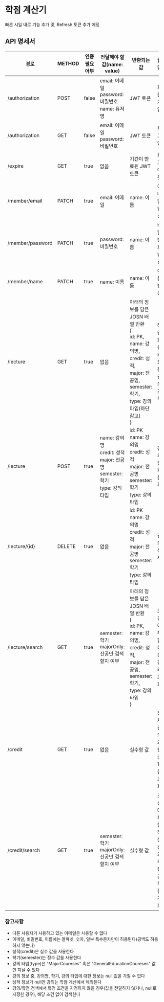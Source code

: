 # 학점 계산기
빠른 시일 내로 기능 추가 밎, Refresh 토큰 추가 예정

## API 명세서
|경로|METHOD|인증 필요 어부|전달해야 할 값(name: value)|반환되는 값|설명|
|---|---|---|---|---|---|
|/authorization|POST|false|email: 이메일<br>password: 비밀번호<br>name: 유저명|JWT 토큰|회원 가입|
|/authorization|GET|false|email: 이메일<br>password: 비밀번호|JWT 토큰|로그인|
|/expire|GET|true|없음|기간이 만료된 JWT 토큰|로그아웃|
|/member/email|PATCH|true|email: 이메일|name: 이름|이메일 변경|
|/member/password|PATCH|true|password: 비밀번호|name: 이름|비밀번호 변경|
|/member/name|PATCH|true|name: 이름|name: 이름|이름 변경|
|/lecture|GET|true|없음|아래의 정보를 담은 JOSN 배열 반환<br>{<br>id: PK,<br>name: 강의명,<br>credit: 성적,<br>major: 전공명,<br>semester: 학기,<br>type: 강의 타입(하단 참고)<br>}|해당 회원의 모든 강의 조회|
|/lecture|POST|true|name: 강의명<br>credit: 성적<br>major: 전공명<br>semester: 학기<br>type: 강의 타입|id: PK<br>name: 강의명<br>credit: 성적<br>major: 전공명<br>semester: 학기<br>type: 강의 타입|강의 정보 등록|
|/lecture/{id}|DELETE|true|없음|id: PK<br>name: 강의명<br>credit: 성적<br>major: 전공명<br>semester: 학기<br>type: 강의 타입|강의 삭제|
|/lecture/search|GET|true|semester: 학기<br> majorOnly: 전공만 검색할지 여부|아래의 정보를 담은 JOSN 배열 반환<br>{<br>id: PK,<br>name: 강의명,<br>credit: 성적,<br>major: 전공명,<br>semester: 학기,<br>type: 강의 타입<br>}|조건에 부합하는 강의 조회|
|/credit|GET|true|없음|실수형 값|전체 강의의 평균 학점 조회|
|/credit/search|GET|true|semester: 학기<br> majorOnly: 전공만 검색할지 여부|실수형 값|조건에 부합하는 강의의 평균 학점 조회|

### 참고사항
- 다른 사용자가 사용하고 있는 이메일은 사용할 수 없다
- 이메일, 비밀번호, 이름에는 알파벳, 숫자, 일부 특수문자만이 허용된다(공백도 허용하지 않는다)
- 성적(credit)은 실수 값을 사용한다
- 학기(semester)는 정수 값을 사용한다
- 강의 타입(type)은 "MajorCoureses" 혹은 "GeneralEducationCoureses" 값만 지닐 수 있다
- 강의 정보 중, 강의명, 학기, 강의 타입에 대한 정보는 null 값을 가질 수 없다
- 성적 정보가 null인 강의는 학점 계산에서 제외된다
- 강의/학점 검색에서 특정 조건을 지정하지 않을 경우(값을 전달하지 않거나, null로 지정한 경우), 해당 조건 없이 검색한다
